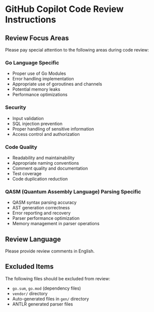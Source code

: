 # GitHub Copilot Code Review Instructions

## Review Focus Areas

Please pay special attention to the following areas during code review:

### Go Language Specific
- Proper use of Go Modules
- Error handling implementation
- Appropriate use of goroutines and channels
- Potential memory leaks
- Performance optimizations

### Security
- Input validation
- SQL injection prevention
- Proper handling of sensitive information
- Access control and authorization

### Code Quality
- Readability and maintainability
- Appropriate naming conventions
- Comment quality and documentation
- Test coverage
- Code duplication reduction

### QASM (Quantum Assembly Language) Parsing Specific
- QASM syntax parsing accuracy
- AST generation correctness
- Error reporting and recovery
- Parser performance optimization
- Memory management in parser operations

## Review Language
Please provide review comments in English.

## Excluded Items
The following files should be excluded from review:
- `go.sum`, `go.mod` (dependency files)
- `vendor/` directory
- Auto-generated files in `gen/` directory
- ANTLR generated parser files